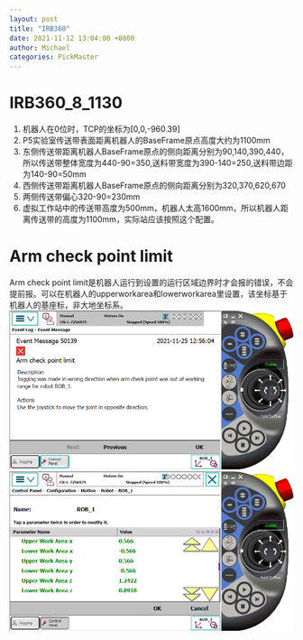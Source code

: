 ```yaml
---
layout: post
title: "IRB360"
date: 2021-11-12 13:04:00 +0800
author: Michael
categories: PickMaster
---
```


# IRB360_8_1130

1. 机器人在0位时，TCP的坐标为[0,0,-960.39]
2. P5实验室传送带表面距离机器人的BaseFrame原点高度大约为1100mm
3. 东侧传送带距离机器人BaseFrame原点的侧向距离分别为90,140,390,440，所以传送带整体宽度为440-90=350,送料带宽度为390-140=250,送料带边距为140-90=50mm
4. 西侧传送带距离机器人BaseFrame原点的侧向距离分别为320,370,620,670
5. 两侧传送带偏心320-90=230mm
6. 虚拟工作站中的传送带高度为500mm，机器人太高1600mm，所以机器人距离传送带的高度为1100mm，实际站应该按照这个配置。

# Arm check point limit
Arm check point limit是机器人运行到设置的运行区域边界时才会报的错误，不会提前报。可以在机器人的upperworkarea和lowerworkarea里设置，该坐标基于机器人的基座标，非大地坐标系。
![日志文件夹](/assets/pickmaster/Armcheckpointlimit.png)  
![日志文件夹](/assets/pickmaster/upperlowerworkarea.png)  
